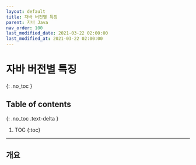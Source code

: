 ```yaml
---
layout: default
title: 자바 버전별 특징 
parent: 자바 Java
nav_order: 100
last_modified_date: 2021-03-22 02:00:00
last_modified_at: 2021-03-22 02:00:00
---
```


# 자바 버전별 특징 
{: .no_toc }

## Table of contents
{: .no_toc .text-delta }

1. TOC
{:toc}

---

## 개요